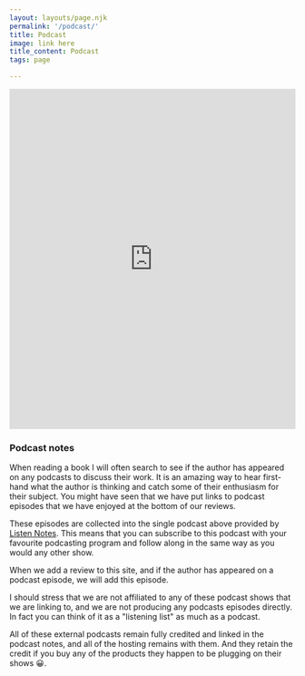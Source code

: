 ```yaml
---
layout: layouts/page.njk
permalink: '/podcast/'
title: Podcast
image: link here
title_content: Podcast
tags: page

---
```


<iframe title="Podcast playlist for popular history books we have reviewed" src="https://www.listennotes.com/listen/popular-history-books-author-podcasts-mvR1TJrd8SG/episodes/embed/?sort_type=recent_added_first" height="600px" width="100%" style="width: 1px; min-width: 100%;" frameborder="0" scrolling="no" loading="lazy"></iframe>

### Podcast notes

When reading a book I will often search to see if the author has appeared on any podcasts to discuss their work. It is an amazing way to hear first-hand what the author is thinking and catch some of their enthusiasm for their subject. You might have seen that we have put links to podcast episodes that we have enjoyed at the bottom of our reviews.

These episodes are collected into the single podcast above provided by [Listen Notes](https://www.listennotes.com). This means that you can subscribe to this podcast with your favourite podcasting program and follow along in the same way as you would any other show.

When we add a review to this site, and if the author has appeared on a podcast episode, we will add this episode.

I should stress that we are not affiliated to any of these podcast shows that we are linking to, and we are not producing any podcasts episodes directly. In fact you can think of it as a "listening list" as much as a podcast.


All of these external podcasts remain fully credited and linked in the podcast notes, and all of the hosting remains with them. And they retain the credit if you buy any of the products they happen to be plugging on their shows 😀.
